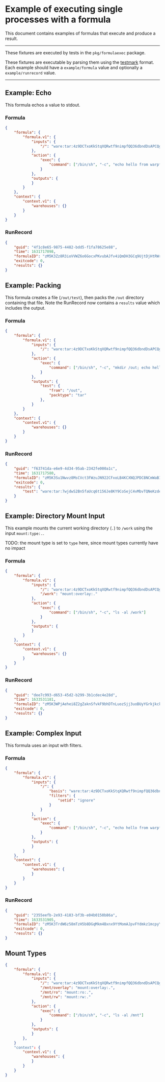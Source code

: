 Example of executing single processes with a formula
====================================================

This document contains examples of formulas that execute and produce a result.

---

These fixtures are executed by tests in the `pkg/formulaexec` package.

These fixtures are executable by parsing them using
the [testmark](https://github.com/warpfork/go-testmark) format.
Each example should have a `example/formula` value and optionally a
`example/runrecord` value.

---

## Example: Echo

This formula echos a value to stdout.

### Formula

[testmark]:# (echo/formula)
```json
{
	"formula": {
		"formula.v1": {
			"inputs": {
				"/": "ware:tar:4z9DCTxoKkStqXQRwtf9nimpfQQ36dbndDsAPCQgECfbXt3edanUrsVKCjE9TkX2v9"
			},
			"action": {
				"exec": {
					"command": ["/bin/sh", "-c", "echo hello from warpforge!"]
				}
			},
			"outputs": {
			}
		}
	},
	"context": {
		"context.v1": {
			"warehouses": {}
		}
	}
}
```

### RunRecord

[testmark]:# (echo/runrecord)
```json
{
	"guid": "4f1c8e65-9875-4482-bdd5-f1fa78625e88",
	"time": 1631717098,
	"formulaID": "zM5K3Zz8R3ioVVWZ6o6GocxPKvubAJfv4iQmDH3GCq9UjtDjHtRWrry4DRoEBPvfUEYFx1D",
	"exitcode": 0,
	"results": {}
}
```

## Example: Packing

This formula creates a file (`/out/test`), then packs the `/out` directory containing that file.
Note the RunRecord now contains a `results` value which includes the output.

### Formula
[testmark]:# (pack/formula)
```json
{
	"formula": {
		"formula.v1": {
			"inputs": {
				"/": "ware:tar:4z9DCTxoKkStqXQRwtf9nimpfQQ36dbndDsAPCQgECfbXt3edanUrsVKCjE9TkX2v9"
			},
			"action": {
				"exec": {
					"command": ["/bin/sh", "-c", "mkdir /out; echo hello from warpforge! > /out/test"]
				}
			},
			"outputs": {
				"test": {
					"from": "/out",
					"packtype": "tar"
				},
			}
		}
	},
	"context": {
		"context.v1": {
			"warehouses": {}
		}
	}
}
```

### RunRecord
[testmark]:# (pack/runrecord)
```json
{
	"guid": "f63741da-e6e9-4d34-95ab-2342fe000a1c",
	"time": 1631717580,
	"formulaID": "zM5K3Su1Nwvz8MsCVct3FWzuJN922CFxoLB4KCXNQJPDC8NCmWaB1Ao32DwiyDjzRLhEiep",
	"exitcode": 0,
	"results": {
		"test": "ware:tar:7wjdwS2Bn5faUcq6t156Je8KY9CoSejC4vMbvTQNeKzdeNLzt4sEtzKQ6H56x6KuD7"
	}
}
```

## Example: Directory Mount Input

This example mounts the current working directory (`.`) to `/work` using the input
`mount:type:.`.

TODO: the mount type is set to `type` here, since mount types currently have no impact

### Formula
[testmark]:# (dirmount/formula)
```json
{
	"formula": {
		"formula.v1": {
			"inputs": {
				"/": "ware:tar:4z9DCTxoKkStqXQRwtf9nimpfQQ36dbndDsAPCQgECfbXt3edanUrsVKCjE9TkX2v9",
				"/work": "mount:overlay:."
			},
			"action": {
				"exec": {
					"command": ["/bin/sh", "-c", "ls -al /work"]
				}
			},
			"outputs": {
			}
		}
	},
	"context": {
		"context.v1": {
			"warehouses": {}
		}
	}
}
```

### RunRecord
[testmark]:# (dirmount/runrecord)
```json
{
	"guid": "dee7c993-d653-45d2-b299-3b1cdec4e28d",
	"time": 1633531181,
	"formulaID": "zM5K3WPjAehei8Z2gZaknSfvkF9bhDTnLuozSjj3uoBUyYGrkjkckLNyTMU2xaKZwn6vkAB",
	"exitcode": 0,
	"results": {}
}
```

## Example: Complex Input

This formula uses an input with filters.

### Formula

[testmark]:# (complexinput/formula)
```json
{
	"formula": {
		"formula.v1": {
			"inputs": {
				"/": {
					"basis": "ware:tar:4z9DCTxoKkStqXQRwtf9nimpfQQ36dbndDsAPCQgECfbXt3edanUrsVKCjE9TkX2v9",
					"filters": {
						"setid": "ignore"
					}
				}
			},
			"action": {
				"exec": {
					"command": ["/bin/sh", "-c", "echo hello from warpforge!"]
				}
			},
			"outputs": {
			}
		}
	},
	"context": {
		"context.v1": {
			"warehouses": {
			}
		}
	}
}
```

### RunRecord

[testmark]:# (complexinput/runrecord)
```json
{
	"guid": "2355eefb-2e93-4183-bf3b-e04b0150b86a",
	"time": 1633531905,
	"formulaID": "zM5K3TrdW6z58mTzH5b8DGqMkm4Bxnx9YtMomAJpvFYdmkz1mcpyY5fw2cxvjzCoNTRFH5c",
	"exitcode": 0,
	"results": {}
}
```

## Mount Types
[testmark]:# (mounttypes/formula)
```json
{
	"formula": {
		"formula.v1": {
			"inputs": {
				"/": "ware:tar:4z9DCTxoKkStqXQRwtf9nimpfQQ36dbndDsAPCQgECfbXt3edanUrsVKCjE9TkX2v9",
				"/mnt/overlay": "mount:overlay:.",
				"/mnt/ro": "mount:ro:.",
				"/mnt/rw": "mount:rw:."
			},
			"action": {
				"exec": {
					"command": ["/bin/sh", "-c", "ls -al /mnt"]
				}
			},
			"outputs": {
			}
		},
	}
	"context": {
		"context.v1": {
			"warehouses": {
			}
		}
	}
}
```